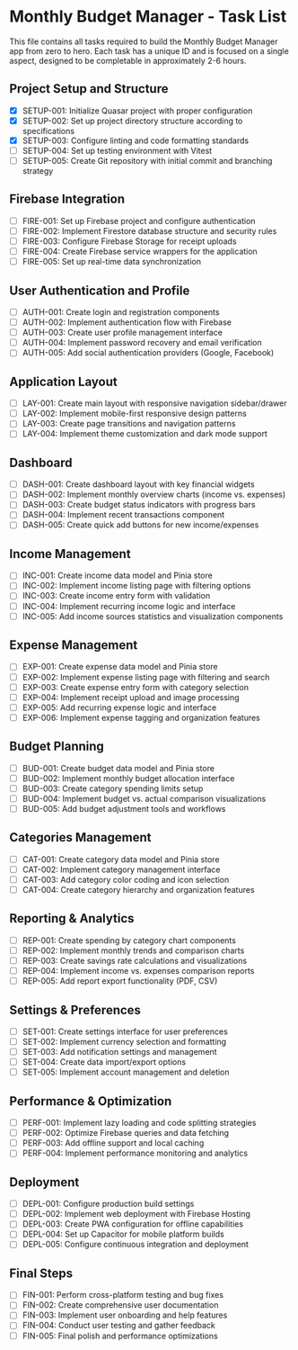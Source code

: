 # Monthly Budget Manager - Task List

This file contains all tasks required to build the Monthly Budget Manager app from zero to hero. Each task has a unique ID and is focused on a single aspect, designed to be completable in approximately 2-6 hours.

## Project Setup and Structure

- [x] SETUP-001: Initialize Quasar project with proper configuration
- [x] SETUP-002: Set up project directory structure according to specifications
- [x] SETUP-003: Configure linting and code formatting standards
- [ ] SETUP-004: Set up testing environment with Vitest
- [ ] SETUP-005: Create Git repository with initial commit and branching strategy

## Firebase Integration

- [ ] FIRE-001: Set up Firebase project and configure authentication
- [ ] FIRE-002: Implement Firestore database structure and security rules
- [ ] FIRE-003: Configure Firebase Storage for receipt uploads
- [ ] FIRE-004: Create Firebase service wrappers for the application
- [ ] FIRE-005: Set up real-time data synchronization

## User Authentication and Profile

- [ ] AUTH-001: Create login and registration components
- [ ] AUTH-002: Implement authentication flow with Firebase
- [ ] AUTH-003: Create user profile management interface
- [ ] AUTH-004: Implement password recovery and email verification
- [ ] AUTH-005: Add social authentication providers (Google, Facebook)

## Application Layout

- [ ] LAY-001: Create main layout with responsive navigation sidebar/drawer
- [ ] LAY-002: Implement mobile-first responsive design patterns
- [ ] LAY-003: Create page transitions and navigation patterns
- [ ] LAY-004: Implement theme customization and dark mode support

## Dashboard

- [ ] DASH-001: Create dashboard layout with key financial widgets
- [ ] DASH-002: Implement monthly overview charts (income vs. expenses)
- [ ] DASH-003: Create budget status indicators with progress bars
- [ ] DASH-004: Implement recent transactions component
- [ ] DASH-005: Create quick add buttons for new income/expenses

## Income Management

- [ ] INC-001: Create income data model and Pinia store
- [ ] INC-002: Implement income listing page with filtering options
- [ ] INC-003: Create income entry form with validation
- [ ] INC-004: Implement recurring income logic and interface
- [ ] INC-005: Add income sources statistics and visualization components

## Expense Management

- [ ] EXP-001: Create expense data model and Pinia store
- [ ] EXP-002: Implement expense listing page with filtering and search
- [ ] EXP-003: Create expense entry form with category selection
- [ ] EXP-004: Implement receipt upload and image processing
- [ ] EXP-005: Add recurring expense logic and interface
- [ ] EXP-006: Implement expense tagging and organization features

## Budget Planning

- [ ] BUD-001: Create budget data model and Pinia store
- [ ] BUD-002: Implement monthly budget allocation interface
- [ ] BUD-003: Create category spending limits setup
- [ ] BUD-004: Implement budget vs. actual comparison visualizations
- [ ] BUD-005: Add budget adjustment tools and workflows

## Categories Management

- [ ] CAT-001: Create category data model and Pinia store
- [ ] CAT-002: Implement category management interface
- [ ] CAT-003: Add category color coding and icon selection
- [ ] CAT-004: Create category hierarchy and organization features

## Reporting & Analytics

- [ ] REP-001: Create spending by category chart components
- [ ] REP-002: Implement monthly trends and comparison charts
- [ ] REP-003: Create savings rate calculations and visualizations
- [ ] REP-004: Implement income vs. expenses comparison reports
- [ ] REP-005: Add report export functionality (PDF, CSV)

## Settings & Preferences

- [ ] SET-001: Create settings interface for user preferences
- [ ] SET-002: Implement currency selection and formatting
- [ ] SET-003: Add notification settings and management
- [ ] SET-004: Create data import/export options
- [ ] SET-005: Implement account management and deletion

## Performance & Optimization

- [ ] PERF-001: Implement lazy loading and code splitting strategies
- [ ] PERF-002: Optimize Firebase queries and data fetching
- [ ] PERF-003: Add offline support and local caching
- [ ] PERF-004: Implement performance monitoring and analytics

## Deployment

- [ ] DEPL-001: Configure production build settings
- [ ] DEPL-002: Implement web deployment with Firebase Hosting
- [ ] DEPL-003: Create PWA configuration for offline capabilities
- [ ] DEPL-004: Set up Capacitor for mobile platform builds
- [ ] DEPL-005: Configure continuous integration and deployment

## Final Steps

- [ ] FIN-001: Perform cross-platform testing and bug fixes
- [ ] FIN-002: Create comprehensive user documentation
- [ ] FIN-003: Implement user onboarding and help features
- [ ] FIN-004: Conduct user testing and gather feedback
- [ ] FIN-005: Final polish and performance optimizations 